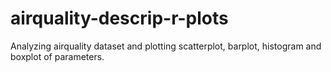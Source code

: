 # airquality-descrip-r-plots
Analyzing airquality dataset and plotting scatterplot, barplot, histogram and boxplot of parameters.

